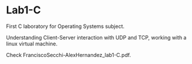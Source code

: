 # Lab1-C
First C laboratory for Operating Systems subject.

Understanding Client-Server interaction with UDP and TCP, working with a linux virtual machine.

Check FranciscoSecchi-AlexHernandez_lab1-C.pdf.
